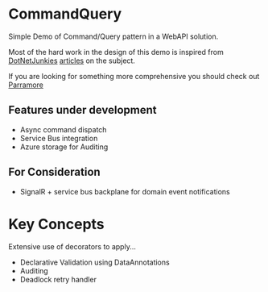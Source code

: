 CommandQuery
============

Simple Demo of Command/Query pattern in a WebAPI solution.

Most of the hard work in the design of this demo is inspired from [DotNetJunkies](https://www.cuttingedge.it/blogs/steven/pivot/entry.php?id=91/) [articles](https://www.cuttingedge.it/blogs/steven/pivot/entry.php?id=92) on the subject.

If you are looking for something more comprehensive you should check out [Parramore](https://github.com/iancooper/Paramore)

Features under development 
---------------------------

* Async command dispatch
* Service Bus integration
* Azure storage for Auditing

For Consideration
-----------------

* SignalR + service bus backplane for domain event notifications


Key Concepts
============

Extensive use of decorators to apply...

* Declarative Validation using DataAnnotations
* Auditing
* Deadlock retry handler

